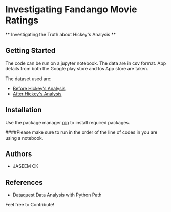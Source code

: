 # Investigating Fandango Movie Ratings

** Investigating the Truth about Hickey's Analysis **



## Getting Started

The code can be run on a jupyter notebook. The data are in csv format. App details from both the Google play store and Ios App store are taken.

The dataset used are:
* [Before Hickey's Analysis](https://github.com/fivethirtyeight/data/tree/master/fandango)
* [After Hickey's Analysis](https://github.com/mircealex/Movie_ratings_2016_17)

## Installation

Use the package manager [pip](https://pip.pypa.io/en/stable/) to install required packages.

####Please make sure to run in the order of the line of codes in you are using a notebook.

## Authors

* JASEEM CK

## References

* Dataquest Data Analysis with Python Path

Feel free to Contribute!
